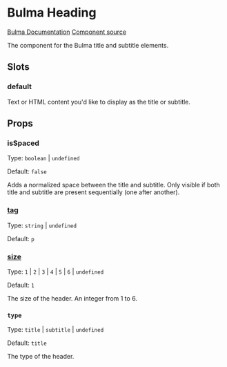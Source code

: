 # Bulma Heading

[Bulma Documentation](https://bulma.io/documentation/elements/title/)
[Component source](../../src/components/BulmaHeading.vue)

The component for the Bulma title and subtitle elements.

## Slots

### default

Text or HTML content you'd like to display as the title or subtitle.

## Props

### isSpaced

Type: `boolean` | `undefined`

Default: `false`

Adds a normalized space between the title and subtitle. Only visible if both title and subtitle are present
sequentially (one after another).

### [tag](../types/common_types.md#tag)

Type: `string` | `undefined`

Default: `p`

### [size](https://bulma.io/documentation/elements/title/#sizes)

Type: `1` | `2` | `3` | `4` | `5` | `6` | `undefined`

Default: `1`

The size of the header. An integer from 1 to 6.

### `type`

Type: `title` | `subtitle` | `undefined`

Default: `title`

The type of the header.